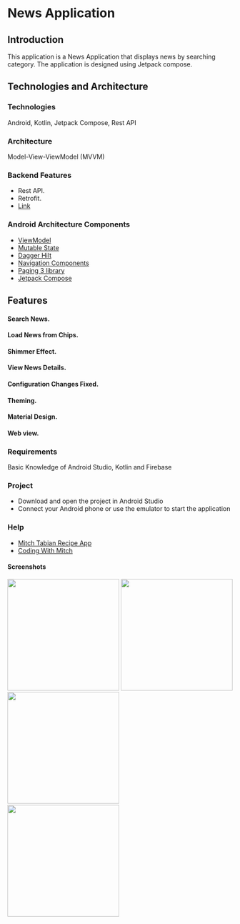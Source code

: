 # News Application
## Introduction
This application is a News Application that displays news by searching category. The application is designed using Jetpack compose. 
## Technologies and Architecture
### Technologies
Android, Kotlin, Jetpack Compose, Rest API
### Architecture
Model-View-ViewModel (MVVM)
### Backend Features
- Rest API.
- Retrofit.
- [Link](https://newsapi.org/)

### Android Architecture Components
 - [ViewModel](https://developer.android.com/topic/libraries/architecture/viewmodel)
 - [Mutable State](https://developer.android.com/topic/libraries/architecture/livedata)
 - [Dagger Hilt](https://developer.android.com/training/dependency-injection/hilt-android)
 - [Navigation Components](https://developer.android.com/guide/navigation/navigation-getting-started)
 - [Paging 3 library](https://developer.android.com/topic/libraries/architecture/paging/v3-overview)
 - [Jetpack Compose](https://developer.android.com/jetpack/compose)
 ## Features
#### Search News.
#### Load News from Chips.
#### Shimmer Effect.
#### View News Details.
#### Configuration Changes Fixed.
#### Theming.
#### Material Design.
#### Web view.

### Requirements
Basic Knowledge of Android Studio, Kotlin and Firebase
### Project
- Download and open the project in Android Studio
- Connect your Android phone or use the emulator to start the application

### Help
- [Mitch Tabian Recipe App](https://github.com/mitchtabian/MVVMRecipeApp)
- [Coding With Mitch](https://codingwithmitch.com/courses/)

#### Screenshots
<img src="https://user-images.githubusercontent.com/60844538/168442715-c8cc83dc-9386-4883-874a-1498cd322cc0.png" width="250">  <img src="https://user-images.githubusercontent.com/60844538/168442718-d2499892-5114-4130-9a89-54347cb4d795.png" width="250"> 
<img src="https://user-images.githubusercontent.com/60844538/168442727-2f7369f0-2629-401d-b814-1fd63ea3a9f5.png" width="250">  <img srch="ttps://user-images.githubusercontent.com/60844538/168442725-38e36642-72bd-41eb-a43d-1df8e675da8c.png" width="250"> 
<img src="https://user-images.githubusercontent.com/60844538/168442715-c8cc83dc-9386-4883-874a-1498cd322cc0.png" width="250"> 
